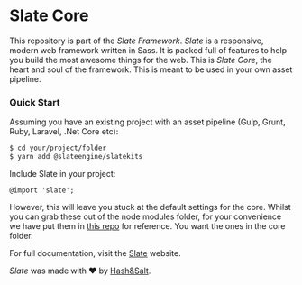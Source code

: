 # Slate Core

This repository is part of the _Slate Framework_. _Slate_ is a responsive, modern web framework written in Sass. It is packed full of features to help you build the most awesome things for the web. This is _Slate Core_, the heart and soul of the framework. This is meant to be used in your own asset pipeline.

### Quick Start

Assuming you have an existing project with an asset pipeline (Gulp, Grunt, Ruby, Laravel, .Net Core etc):

```sh
$ cd your/project/folder
$ yarn add @slateengine/slatekits
```
Include Slate in your project:

```
@import 'slate';
```
However, this will leave you stuck at the default settings for the core. Whilst you can grab these out of the node modules folder, for your convenience we have put them in [this repo](https://github.com/slateengine/slateconfigs) for reference. You want the ones in the core folder.

For full documentation, visit the [Slate](https://www.slateengine.com) website.

_Slate_ was made with ♥ by [Hash&Salt](https://www.hashandsalt.com).
